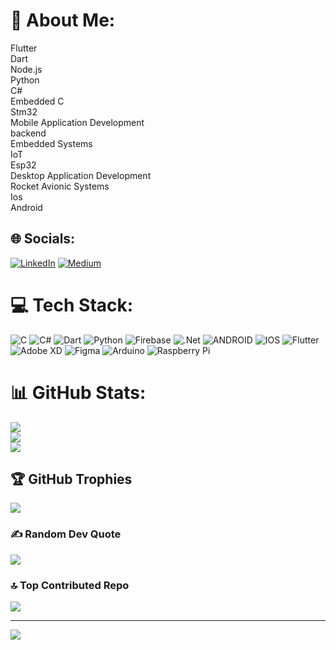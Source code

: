 # 💫 About Me:
Flutter<br>Dart<br>Node.js<br>Python<br>C#<br>Embedded C<br>Stm32<br>Mobile Application Development<br>backend<br>Embedded Systems<br>IoT<br>Esp32<br>Desktop Application Development<br>Rocket Avionic Systems<br>Ios<br>Android


## 🌐 Socials:
[![LinkedIn](https://img.shields.io/badge/LinkedIn-%230077B5.svg?logo=linkedin&logoColor=white)](https://linkedin.com/in/https://www.linkedin.com/in/alikperislam) [![Medium](https://img.shields.io/badge/Medium-%230077B5.svg?logo=medium&logoColor=grey)](https://medium.com/@developer.alikper) 

# 💻 Tech Stack:
![C](https://img.shields.io/badge/c-%2300599C.svg?style=for-the-badge&logo=c&logoColor=white) ![C#](https://img.shields.io/badge/c%23-%23239120.svg?style=for-the-badge&logo=c-sharp&logoColor=white) ![Dart](https://img.shields.io/badge/dart-%230175C2.svg?style=for-the-badge&logo=dart&logoColor=white) ![Python](https://img.shields.io/badge/python-3670A0?style=for-the-badge&logo=python&logoColor=ffdd54) ![Firebase](https://img.shields.io/badge/firebase-%23039BE5.svg?style=for-the-badge&logo=firebase) ![.Net](https://img.shields.io/badge/.NET-5C2D91?style=for-the-badge&logo=.net&logoColor=white) ![ANDROID](https://img.shields.io/badge/android-%2320232a.svg?style=for-the-badge&logo=android&logoColor=%a4c639) ![IOS](https://img.shields.io/badge/IOS-%2320232a.svg?style=for-the-badge&logo=apple&logoColor=white) ![Flutter](https://img.shields.io/badge/Flutter-%2302569B.svg?style=for-the-badge&logo=Flutter&logoColor=white) ![Adobe XD](https://img.shields.io/badge/Adobe%20XD-470137?style=for-the-badge&logo=Adobe%20XD&logoColor=#FF61F6) 	![Figma](https://img.shields.io/badge/figma-%23F24E1E.svg?style=for-the-badge&logo=figma&logoColor=white) ![Arduino](https://img.shields.io/badge/-Arduino-00979D?style=for-the-badge&logo=Arduino&logoColor=white) ![Raspberry Pi](https://img.shields.io/badge/-RaspberryPi-C51A4A?style=for-the-badge&logo=Raspberry-Pi)
# 📊 GitHub Stats:
![](https://github-readme-stats.vercel.app/api?username=alikperislam&theme=buefy&hide_border=true&include_all_commits=false&count_private=false)<br/>
![](https://github-readme-streak-stats.herokuapp.com/?user=alikperislam&theme=buefy&hide_border=true)<br/>
![](https://github-readme-stats.vercel.app/api/top-langs/?username=alikperislam&theme=buefy&hide_border=true&include_all_commits=false&count_private=false&layout=compact)

## 🏆 GitHub Trophies
![](https://github-profile-trophy.vercel.app/?username=alikperislam&theme=monokai&no-frame=false&no-bg=true&margin-w=4)

### ✍️ Random Dev Quote
![](https://quotes-github-readme.vercel.app/api?type=horizontal&theme=tokyonight)

### 🔝 Top Contributed Repo
![](https://github-contributor-stats.vercel.app/api?username=alikperislam&limit=5&theme=dark_dimmed&combine_all_yearly_contributions=true)

---
[![](https://visitcount.itsvg.in/api?id=alikperislam&icon=5&color=1)](https://visitcount.itsvg.in)

<!-- Proudly created with GPRM ( https://gprm.itsvg.in ) -->
